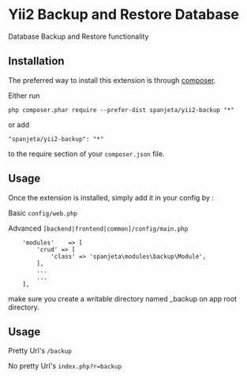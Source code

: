 Yii2 Backup and Restore Database
===================
Database Backup and Restore functionality

Installation
------------

The preferred way to install this extension is through [composer](http://getcomposer.org/download/).

Either run

```
php composer.phar require --prefer-dist spanjeta/yii2-backup "*"
```

or add

```
"spanjeta/yii2-backup": "*"
```

to the require section of your `composer.json` file.


Usage
-----

Once the extension is installed, simply add it in your config by  :

Basic ```config/web.php```

Advanced ```[backend|frontend|common]/config/main.php```

>
        'modules'    => [
            'crud' => [
                'class' => 'spanjeta\modules\backup\Module',
            ],
            ...
            ...
        ],

make sure you create a writable directory named _backup on app root directory.

Usage
-----

Pretty Url's ```/backup```

No pretty Url's ```index.php?r=backup```
